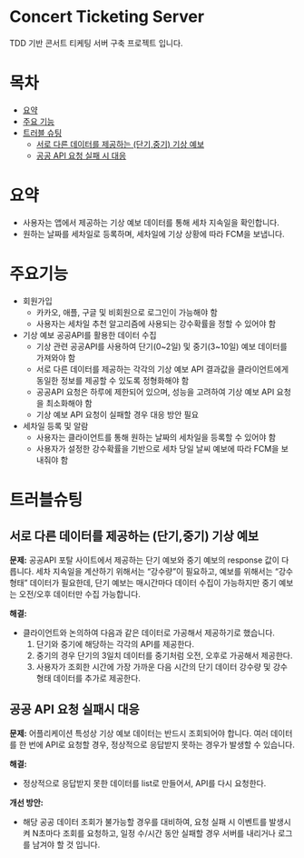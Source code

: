 # Concert Ticketing Server

TDD 기반 콘서트 티케팅 서버 구축 프로젝트 입니다.

# 목차

-   [요약](#요약)
-   [주요 기능](#주요기능)
-   [트러블 슈팅](#트러블슈팅)
    -   [서로 다른 데이터를 제공하는 (단기,중기) 기상 예보](#서로-다른-데이터를-제공하는-(단기,중기)-기상-예보)
    -   [공공 API 요청 실패 시 대응](#공공-API-요청-실패시-대응)

# 요약

- 사용자는 앱에서 제공하는 기상 예보 데이터를 통해 세차 지속일을 확인합니다.
- 원하는 날짜를 세차일로 등록하며, 세차일에 기상 상황에 따라 FCM을 보냅니다.

# 주요기능

- 회원가입
    - 카카오, 애플, 구글 및 비회원으로 로그인이 가능해야 함
    - 사용자는 세차일 추천 알고리즘에 사용되는 강수확률을 정할 수 있어야 함
- 기상 예보 공공API를 활용한 데이터 수집
    - 기상 관련 공공API를 사용하여 단기(0~2일) 및 중기(3~10일) 예보 데이터를 가져와야 함
    - 서로 다른 데이터를 제공하는 각각의 기상 예보 API 결과값을 클라이언트에게 동일한 정보를 제공할 수 있도록 정형화해야 함
    - 공공API 요청은 하루에 제한되어 있으며, 성능을 고려하여 기상 예보 API 요청을 최소화해야 함
    - 기상 예보 API 요청이 실패할 경우 대응 방안 필요
- 세차일 등록 및 알람
    - 사용자는 클라이언트를 통해 원하는 날짜의 세차일을 등록할 수 있어야 함
    - 사용자가 설정한 강수확률을 기반으로 세차 당일 날씨 예보에 따라 FCM을 보내줘야 함

# 트러블슈팅

## 서로 다른 데이터를 제공하는 (단기,중기) 기상 예보

**문제:** 공공API 포탈 사이트에서 제공하는 단기 예보와 중기 예보의 response 값이 다릅니다. 세차 지속일을 계산하기 위해서는 “강수량”이 필요하고, 예보를 위해서는 “강수 형태” 데이터가 필요한데, 단기 예보는 매시간마다 데이터 수집이 가능하지만 중기 예보는 오전/오후 데이터만 수집 가능합니다.

**해결:**

- 클라이언트와 논의하여 다음과 같은 데이터로 가공해서 제공하기로 했습니다.
    1. 단기와 중기에 해당하는 각각의 API를 제공한다.
    2. 중기의 경우 단기의 3일치 데이터를 중기처럼 오전, 오후로 가공해서 제공한다.
    3. 사용자가 조회한 시간에 가장 가까운 다음 시간의 단기 데이터 강수량 및 강수 형태 데이터를 추가로 제공한다.
## 공공 API 요청 실패시 대응

**문제:** 어플리케이션 특성상 기상 예보 데이터는 반드시 조회되어야 합니다. 여러 데이터를 한 번에 API로 요청할 경우, 정상적으로 응답받지 못하는 경우가 발생할 수 있습니다.

**해결:**

- 정상적으로 응답받지 못한 데이터를 list로 만들어서, API를 다시 요청한다.

**개선 방안:**

- 해당 공공 데이터 조회가 불가능할 경우를 대비하여, 요청 실패 시 이벤트를 발생시켜 N초마다 조회를 요청하고, 일정 수/시간 동안 실패할 경우 서버를 내리거나 로그를 남겨야 할 것 입니다.
